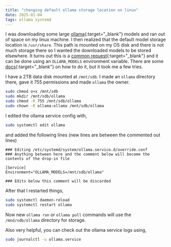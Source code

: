 ```yaml
---
title: "changing default ollama storage location on linux"
date: 2025-01-04
tags: ollama systemd
---
```


I was downloading some large [ollama](https://ollama.com/){:target="_blank"} models and ran out of space on my linux machine.
I then realized that the default model storage location is `/usr/share`.
This path is mounted on my OS disk and there is not much storage there so I wanted the downloaded models to be stored elsewhere.
It turns out this is a [common request](https://github.com/ollama/ollama/issues/680){:target="_blank"}
and it can be done using an `OLLAMA_MODELS` environment variable.
There are some [docs](https://github.com/ollama/ollama/blob/main/docs/faq.md#how-do-i-configure-ollama-server){:target="_blank"} on how to do it, but it took me a few tries.

I have a 2TB data disk mounted at `/mnt/sdb`. I made an `ollama` directory there, gave it 755 permissions and made `ollama` the owner. 

``` bash
sudo chmod o+x /mnt/sdb
sudo mkdir /mnt/sdb/ollama
sudo chmod -R 755 /mnt/sdb/ollama
sudo chown -R ollama:ollama /mnt/sdb/ollama
```

I edited the ollama service config with,

``` bash
sudo systemctl edit ollama
```

and added the following lines (new lines are between the commented out lines)


```
### Editing /etc/systemd/system/ollama.service.d/override.conf
### Anything between here and the comment below will become the contents of the drop-in file

[Service]
Environment="OLLAMA_MODELS=/mnt/sdb/ollama"

### Edits below this comment will be discarded
```

After that I restarted things, 

``` bash
sudo systemctl daemon-reload 
sudo systemctl restart ollama
```

Now new `ollama run` or `ollama pull` commands will use the `/mnd/sdb/ollama` directory for storage.

Also very helpful, you can check out the ollama service logs using, 

``` bash
sudo journalctl -u ollama.service
```